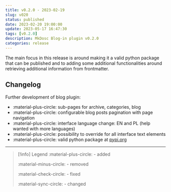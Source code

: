 ```yaml
---
title: v0.2.0 - 2023-02-19
slug: v020
status: published
date: 2023-02-20 19:00:00
update: 2023-05-17 16:47:30
tags: [v0.2.0]
description: MkDosc Blog-in plugin v0.2.0
categories: release
---
```


The main focus in this release is around making it a valid python package that can be published and to adding some additional functionalities around retrieving additional information from frontmatter.

<!-- more -->

## Changelog

Further development of blog plugin:

- :material-plus-circle: sub-pages for archive, categories, blog
- :material-plus-circle: configurable blog posts pagination with page navigation
- :material-plus-circle: interface language change: EN and PL (help wanted with more languages)
- :material-plus-circle: possibility to override for all interface text elements
- :material-plus-circle: valid python package at [pypi.org](https://pypi.org/)

---

> [!info] Legend
> :material-plus-circle: - added
>
> :material-minus-circle: - removed
>
> :material-check-circle: - fixed
>
> :material-sync-circle: - changed
